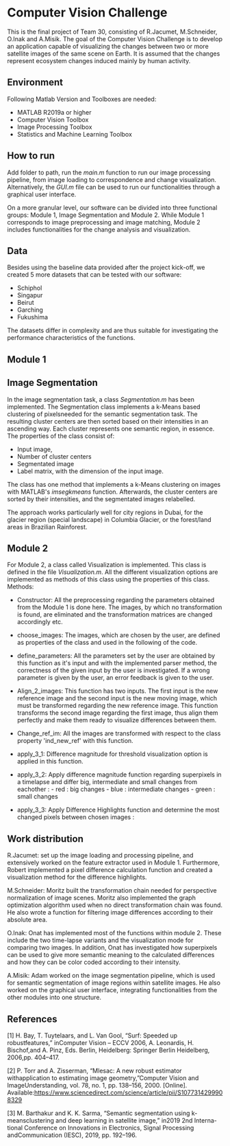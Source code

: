 # Computer Vision Challenge
This is the final project of Team 30, consisting of R.Jacumet, M.Schneider, O.Inak and A.Misik. The goal of the Computer Vision Challenge is to develop an application capable of visualizing the changes between two or more satellite images of the same scene on Earth. It is assumed that the changes represent ecosystem changes induced mainly by human activity. 


## Environment
Following Matlab Version and Toolboxes are needed:

- MATLAB R2019a or higher
- Computer Vision Toolbox
- Image Processing Toolbox
- Statistics and Machine Learning Toolbox

## How to run
Add folder to path, run the *main.m* function to run our image processing pipeline, from image loading to correspondence and change visualization. Alternatively, the *GUI.m* file can be used to run our functionalities through a graphical user interface. 

On a more granular level, our software can be divided into three functional groups: Module 1, Image Segmentation and Module 2. While Module 1 corresponds to image preprocessing and image matching, Module 2 includes functionalities for the change analysis and visualization.

## Data 
Besides using the baseline data provided after the project kick-off, we created 5 more datasets that can be tested with our software:

- Schiphol
- Singapur
- Beirut
- Garching
- Fukushima

The datasets differ in complexity and are thus suitable for investigating the performance characteristics of the functions.

## Module 1 


## Image Segmentation
In the image segmentation task, a class *Segmentation.m* has been implemented. The Segmentation class implements a k-Means based clustering of pixelsneeded for the semantic segmentation task. The resulting cluster centers are then sorted based on their intensities in an ascending way. Each
cluster represents one semantic region, in essence. The properties of the class consist of:

- Input image,
- Number of cluster centers
- Segmentated image 
- Label matrix, with the dimension of the input image. 

The class has one method that implements a k-Means clustering on images with MATLAB's *imsegkmeans* function. Afterwards, the cluster centers are sorted by their intensities, and the segmentated images relabelled.

The approach works particularly well for city regions in Dubai, for the glacier region (special landscape) in Columbia Glacier, or the forest/land areas in Brazilian Rainforest.
 
## Module 2
For Module 2, a class called Visualization is implemented. This class is defined in the file *Visualization.m*. All the different visualization options are implemented as methods of this class using the properties of this class. 
Methods:
- Constructor: All the preprocessing regarding the parameters obtained from the Module 1 is done here. The images, by which no transformation is found, are eliminated and the transformation matrices are changed accordingly etc.

- choose_images: The images, which are chosen by the user, are defined as properties of the class and used in the following of the code.

- define_parameters: All the parameters set by the user are obtained by this function as it's input and with the implemented parser method, the correctness of the given input by the user is investigated. If a wrong parameter is given by the user, an error feedback is given to the user.

- Align_2_images: This function has two inputs. The first input is the new reference image and the second input is the new moving image, which must be transformed regarding the new reference image. This function transforms the second image regarding the first image, thus align them perfectly and make them ready to visualize differences between them.

- Change_ref_im: All the images are transformed with respect to the class property 'ind_new_ref' with this function.

- apply_3_1: Difference magnitude for threshold visualization option is applied in this function.

- apply_3_2: Apply difference magnitude function regarding superpixels in a timelapse and differ big, intermediate and small changes from eachother :
			 - red : big changes 
    	                 - blue : intermediate changes
    	                 - green : small changes

- apply_3_3: Apply Difference Highlights function and determine the most changed pixels between chosen images :

## Work distribution
R.Jacumet: set up the image loading and processing pipeline, and extensively worked on the feature extractor used in Module 1. Furthermore, Robert implemented a pixel difference calculation function and created a visualization method for the difference highlights.

M.Schneider: Moritz built the transformation chain needed for perspective normalization of image scenes. Moritz also implemented the graph optimization algorithm used when no direct transformation chain was found. He also wrote a function for filtering image differences according to their absolute area.

O.Inak: Onat has implemented most of the functions within module 2. These include the two time-lapse variants and the visualization mode for comparing two images. In addition, Onat has investigated how superpixels can be used to give more semantic meaning to the calculated differences and how they can be color coded according to their intensity.

A.Misik: Adam worked on the image segmentation pipeline, which is used for semantic segmentation of image regions within satellite images. He also worked on the graphical user interface, integrating functionalities from the other modules into one structure.


## References 
[1] H.  Bay,  T.  Tuytelaars,  and  L.  Van  Gool,  “Surf:  Speeded  up  robustfeatures,” inComputer Vision – ECCV 2006, A. Leonardis, H. Bischof,and A. Pinz, Eds.   Berlin, Heidelberg: Springer Berlin Heidelberg, 2006,pp. 404–417.

[2]    P.   Torr   and   A.   Zisserman,   “Mlesac:   A   new   robust   estimator   withapplication to estimating image geometry,”Computer Vision and ImageUnderstanding,  vol.  78,  no.  1,  pp.  138–156,  2000.  [Online].  Available:https://www.sciencedirect.com/science/article/pii/S1077314299908329

[3]    M. Barthakur and K. K. Sarma, “Semantic segmentation using k-meansclustering  and  deep  learning  in  satellite  image,”  in2019 2nd Interna-tional Conference on Innovations in Electronics, Signal Processing andCommunication (IESC), 2019, pp. 192–196.
 